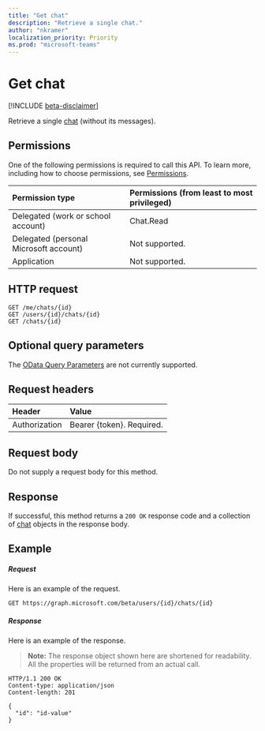 ```yaml
---
title: "Get chat"
description: "Retrieve a single chat."
author: "nkramer"
localization_priority: Priority
ms.prod: "microsoft-teams"
---
```


# Get chat

[!INCLUDE [beta-disclaimer](../../includes/beta-disclaimer.md)]

Retrieve a single [chat](../resources/chat.md) (without its messages).

## Permissions

One of the following permissions is required to call this API. To learn more, including how to choose permissions, see [Permissions](/graph/permissions-reference).


|Permission type      | Permissions (from least to most privileged)              |
|:--------------------|:---------------------------------------------------------|
|Delegated (work or school account) | Chat.Read   |
|Delegated (personal Microsoft account) | Not supported.    |
|Application | Not supported.   |

## HTTP request

<!-- { "blockType": "ignored" } -->
```http
GET /me/chats/{id}
GET /users/{id}/chats/{id}
GET /chats/{id}
```

## Optional query parameters

The [OData Query Parameters](https://developer.microsoft.com/graph/docs/concepts/query_parameters) are not currently supported.

## Request headers

| Header       | Value |
|:---------------|:--------|
| Authorization  | Bearer {token}. Required.  |

## Request body

Do not supply a request body for this method.

## Response

If successful, this method returns a `200 OK` response code and a collection of [chat](../resources/chat.md) objects in the response body.

## Example
##### Request
Here is an example of the request.
<!-- {
  "blockType": "request",
  "name": "get_channel_message"
}-->
```http
GET https://graph.microsoft.com/beta/users/{id}/chats/{id}
```
##### Response
Here is an example of the response. 

>**Note:** The response object shown here are shortened for readability. All the properties will be returned from an actual call.
<!-- {
  "blockType": "response",
  "truncated": true,
  "@odata.type": "microsoft.graph.chatMessage"
} -->
```http
HTTP/1.1 200 OK
Content-type: application/json
Content-length: 201

{
  "id": "id-value"
}
```

<!-- uuid: 8fcb5dbc-d5aa-4681-8e31-b001d5168d79
2015-10-25 14:57:30 UTC -->
<!--
{
  "type": "#page.annotation",
  "description": "Get channel message",
  "keywords": "",
  "section": "documentation",
  "tocPath": "",
  "suppressions": [
    "Error: /api-reference/beta/api/channel-get-message.md:\r\n      Exception processing links.\r\n    System.ArgumentException: Link Definition was null. Link text: !INCLUDE [beta-disclaimer](../../includes/beta-disclaimer.md)\r\n      at ApiDoctor.Validation.DocFile.get_LinkDestinations()\r\n      at ApiDoctor.Validation.DocSet.ValidateLinks(Boolean includeWarnings, String[] relativePathForFiles, IssueLogger issues, Boolean requireFilenameCaseMatch, Boolean printOrphanedFiles)"
  ]
}
-->
